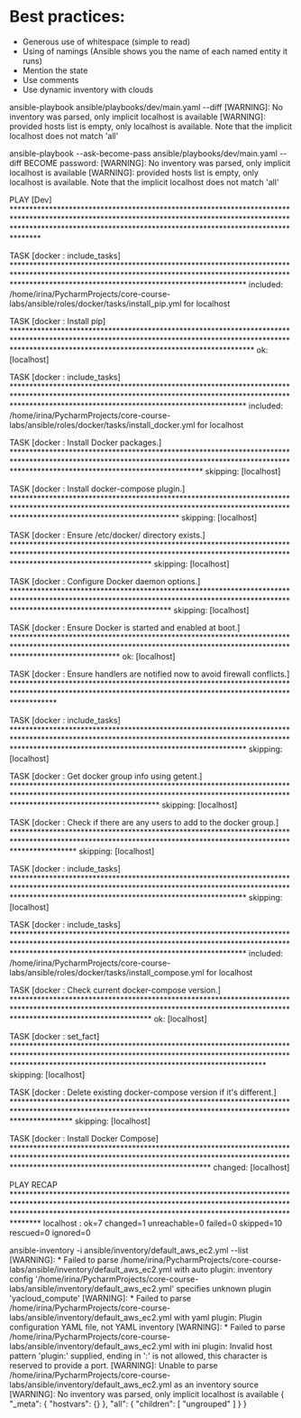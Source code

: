 # Best practices:

- Generous use of whitespace (simple to read)
- Using of namings (Ansible shows you the name of each named entity it runs)
- Mention the state
- Use comments
- Use dynamic inventory with clouds

ansible-playbook ansible/playbooks/dev/main.yaml --diff
[WARNING]: No inventory was parsed, only implicit localhost is available
[WARNING]: provided hosts list is empty, only localhost is available. Note that the implicit localhost does not match 'all'

 ansible-playbook --ask-become-pass  ansible/playbooks/dev/main.yaml --diff
BECOME password: 
[WARNING]: No inventory was parsed, only implicit localhost is available
[WARNING]: provided hosts list is empty, only localhost is available. Note that the implicit localhost does not match 'all'

PLAY [Dev] *****************************************************************************************************************************************************************************************************************************

TASK [docker : include_tasks] **********************************************************************************************************************************************************************************************************
included: /home/irina/PycharmProjects/core-course-labs/ansible/roles/docker/tasks/install_pip.yml for localhost

TASK [docker : Install pip] ************************************************************************************************************************************************************************************************************
ok: [localhost]

TASK [docker : include_tasks] **********************************************************************************************************************************************************************************************************
included: /home/irina/PycharmProjects/core-course-labs/ansible/roles/docker/tasks/install_docker.yml for localhost

TASK [docker : Install Docker packages.] ***********************************************************************************************************************************************************************************************
skipping: [localhost]

TASK [docker : Install docker-compose plugin.] *****************************************************************************************************************************************************************************************
skipping: [localhost]

TASK [docker : Ensure /etc/docker/ directory exists.] **********************************************************************************************************************************************************************************
skipping: [localhost]

TASK [docker : Configure Docker daemon options.] ***************************************************************************************************************************************************************************************
skipping: [localhost]

TASK [docker : Ensure Docker is started and enabled at boot.] **************************************************************************************************************************************************************************
ok: [localhost]

TASK [docker : Ensure handlers are notified now to avoid firewall conflicts.] **********************************************************************************************************************************************************

TASK [docker : include_tasks] **********************************************************************************************************************************************************************************************************
skipping: [localhost]

TASK [docker : Get docker group info using getent.] ************************************************************************************************************************************************************************************
skipping: [localhost]

TASK [docker : Check if there are any users to add to the docker group.] ***************************************************************************************************************************************************************
skipping: [localhost]

TASK [docker : include_tasks] **********************************************************************************************************************************************************************************************************
skipping: [localhost]

TASK [docker : include_tasks] **********************************************************************************************************************************************************************************************************
included: /home/irina/PycharmProjects/core-course-labs/ansible/roles/docker/tasks/install_compose.yml for localhost

TASK [docker : Check current docker-compose version.] **********************************************************************************************************************************************************************************
ok: [localhost]

TASK [docker : set_fact] ***************************************************************************************************************************************************************************************************************
skipping: [localhost]

TASK [docker : Delete existing docker-compose version if it's different.] **************************************************************************************************************************************************************
skipping: [localhost]

TASK [docker : Install Docker Compose] *************************************************************************************************************************************************************************************************
changed: [localhost]

PLAY RECAP *****************************************************************************************************************************************************************************************************************************
localhost                  : ok=7    changed=1    unreachable=0    failed=0    skipped=10   rescued=0    ignored=0   



ansible-inventory -i ansible/inventory/default_aws_ec2.yml --list
[WARNING]:  * Failed to parse /home/irina/PycharmProjects/core-course-labs/ansible/inventory/default_aws_ec2.yml with auto plugin: inventory config '/home/irina/PycharmProjects/core-course-
labs/ansible/inventory/default_aws_ec2.yml' specifies unknown plugin 'yacloud_compute'
[WARNING]:  * Failed to parse /home/irina/PycharmProjects/core-course-labs/ansible/inventory/default_aws_ec2.yml with yaml plugin: Plugin configuration YAML file, not YAML inventory
[WARNING]:  * Failed to parse /home/irina/PycharmProjects/core-course-labs/ansible/inventory/default_aws_ec2.yml with ini plugin: Invalid host pattern 'plugin:' supplied, ending in ':' is not allowed, this character is reserved to
provide a port.
[WARNING]: Unable to parse /home/irina/PycharmProjects/core-course-labs/ansible/inventory/default_aws_ec2.yml as an inventory source
[WARNING]: No inventory was parsed, only implicit localhost is available
{
    "_meta": {
        "hostvars": {}
    },
    "all": {
        "children": [
            "ungrouped"
        ]
    }
}

